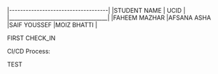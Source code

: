 
|------------------------------------|
|STUDENT NAME           | UCID       |
|____________________________________|
|FAHEEM MAZHAR
|AFSANA ASHA
|SAIF YOUSSEF
|MOIZ BHATTI                         |

FIRST CHECK_IN




CI/CD Process:


TEST

